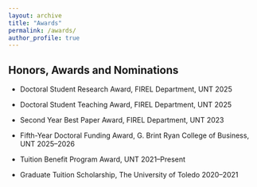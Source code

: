 ```yaml
---
layout: archive
title: "Awards"
permalink: /awards/
author_profile: true
---
```


## **Honors, Awards and Nominations**

- Doctoral Student Research Award, FIREL Department, UNT 2025

- Doctoral Student Teaching Award, FIREL Department, UNT 2025

- Second Year Best Paper Award, FIREL Department, UNT 2023

- Fifth-Year Doctoral Funding Award, G. Brint Ryan College of Business, UNT 2025–2026

- Tuition Benefit Program Award, UNT 2021–Present

- Graduate Tuition Scholarship, The University of Toledo 2020–2021
